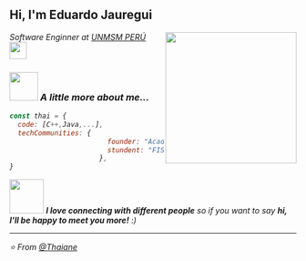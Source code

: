 <h2> Hi, I'm Eduardo Jauregui</h2>
<img align='right' src="https://images-wixmp-ed30a86b8c4ca887773594c2.wixmp.com/f/a110f124-0c24-4ec7-ab1e-7a3119650ccb/db10u2p-94d8c6d1-a98c-4373-92d2-a7b167239f80.gif?token=eyJ0eXAiOiJKV1QiLCJhbGciOiJIUzI1NiJ9.eyJzdWIiOiJ1cm46YXBwOjdlMGQxODg5ODIyNjQzNzNhNWYwZDQxNWVhMGQyNmUwIiwiaXNzIjoidXJuOmFwcDo3ZTBkMTg4OTgyMjY0MzczYTVmMGQ0MTVlYTBkMjZlMCIsIm9iaiI6W1t7InBhdGgiOiJcL2ZcL2ExMTBmMTI0LTBjMjQtNGVjNy1hYjFlLTdhMzExOTY1MGNjYlwvZGIxMHUycC05NGQ4YzZkMS1hOThjLTQzNzMtOTJkMi1hN2IxNjcyMzlmODAuZ2lmIn1dXSwiYXVkIjpbInVybjpzZXJ2aWNlOmZpbGUuZG93bmxvYWQiXX0.PcR1AO753BfeDcJuco-AVzf7BoGcHSx8n_du_U17EgY" width="230">
<p><em>Software Enginner at <a href="https://www.unmsm.edu.pe/">UNMSM PERÚ </a><img src="https://upload.wikimedia.org/wikipedia/commons/b/bb/Animated-Flag-Peru.gif" width="30"></br></p>


### <img src="https://media.giphy.com/media/VgCDAzcKvsR6OM0uWg/giphy.gif" width="50"> A little more about me...  

```javascript
const thai = {
  code: [C++,Java,...],
  techCommunities: {
                        founder: "AcademiaCpp",
                        stundent: "FISI",
                      },
}
```

<img src="https://media.giphy.com/media/LnQjpWaON8nhr21vNW/giphy.gif" width="60"> <em><b>I love connecting with different people</b> so if you want to say <b>hi, I'll be happy to meet you more!</b> :)</em>

---

⭐️ From [@Thaiane](https://github.com/Thaiane)
